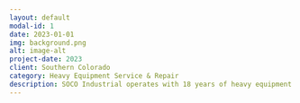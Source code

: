 ```yaml
---
layout: default
modal-id: 1
date: 2023-01-01
img: background.png
alt: image-alt
project-date: 2023
client: Southern Colorado
category: Heavy Equipment Service & Repair
description: SOCO Industrial operates with 18 years of heavy equipment experience including hydraulics, pneumatics, low-voltage/high-voltage electrical, diesel engines, and more. Starting with the Coors Brewery in 2005 working on high-speed production machines in the aluminum stamping factory that makes the beer can lids in Golden, CO. Followed by 10 years in the railroad industry on Maintenance of Way (MOW) operations. SOCO Industrial is a small family owned & operated business serving the southern Colorado region. We decided to start this business because it is what we're good at and we saw a need for it in the area. We honor active duty military and honorably discharged veterans with a discount on our products and services.   
---
```

